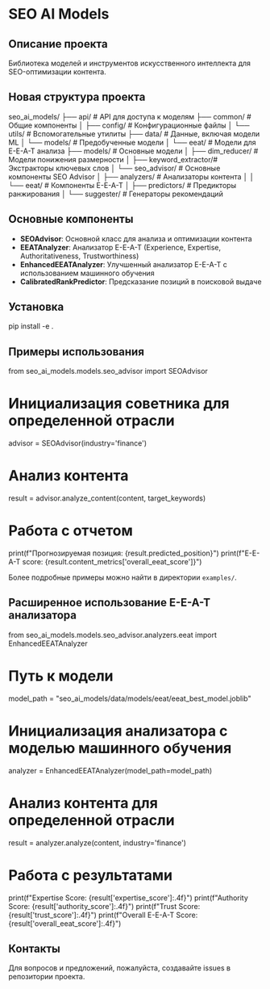 # SEO AI Models

## Описание проекта

Библиотека моделей и инструментов искусственного интеллекта для SEO-оптимизации контента.

## Новая структура проекта

seo_ai_models/
├── api/                  # API для доступа к моделям
├── common/               # Общие компоненты
│   ├── config/           # Конфигурационные файлы
│   └── utils/            # Вспомогательные утилиты
├── data/                 # Данные, включая модели ML
│   └── models/           # Предобученные модели
│       └── eeat/         # Модели для E-E-A-T анализа
├── models/               # Основные модели 
│   ├── dim_reducer/      # Модели понижения размерности
│   ├── keyword_extractor/# Экстракторы ключевых слов
│   └── seo_advisor/      # Основные компоненты SEO Advisor
│       ├── analyzers/    # Анализаторы контента
│       │   └── eeat/     # Компоненты E-E-A-T
│       ├── predictors/   # Предикторы ранжирования
│       └── suggester/    # Генераторы рекомендаций

## Основные компоненты

- **SEOAdvisor**: Основной класс для анализа и оптимизации контента
- **EEATAnalyzer**: Анализатор E-E-A-T (Experience, Expertise, Authoritativeness, Trustworthiness)
- **EnhancedEEATAnalyzer**: Улучшенный анализатор E-E-A-T с использованием машинного обучения
- **CalibratedRankPredictor**: Предсказание позиций в поисковой выдаче

## Установка

pip install -e .

## Примеры использования

from seo_ai_models.models.seo_advisor import SEOAdvisor

# Инициализация советника для определенной отрасли
advisor = SEOAdvisor(industry='finance')

# Анализ контента
result = advisor.analyze_content(content, target_keywords)

# Работа с отчетом
print(f"Прогнозируемая позиция: {result.predicted_position}")
print(f"E-E-A-T score: {result.content_metrics['overall_eeat_score']}")

Более подробные примеры можно найти в директории `examples/`.

## Расширенное использование E-E-A-T анализатора

from seo_ai_models.models.seo_advisor.analyzers.eeat import EnhancedEEATAnalyzer

# Путь к модели
model_path = "seo_ai_models/data/models/eeat/eeat_best_model.joblib"

# Инициализация анализатора с моделью машинного обучения
analyzer = EnhancedEEATAnalyzer(model_path=model_path)

# Анализ контента для определенной отрасли
result = analyzer.analyze(content, industry='finance')

# Работа с результатами
print(f"Expertise Score: {result['expertise_score']:.4f}")
print(f"Authority Score: {result['authority_score']:.4f}")
print(f"Trust Score: {result['trust_score']:.4f}")
print(f"Overall E-E-A-T Score: {result['overall_eeat_score']:.4f}")

## Контакты

Для вопросов и предложений, пожалуйста, создавайте issues в репозитории проекта.
